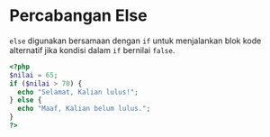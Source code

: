 # Percabangan Else

`else` digunakan bersamaan dengan `if` untuk menjalankan blok kode alternatif jika kondisi dalam `if` bernilai `false`.&#x20;

```php
<?php
$nilai = 65;
if ($nilai > 70) {
  echo "Selamat, Kalian lulus!";
} else {
  echo "Maaf, Kalian belum lulus.";
}
?>
```
